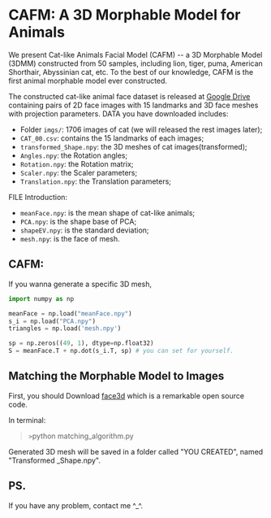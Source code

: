 # CAFM: A 3D Morphable Model for Animals

We present Cat-like Animals Facial Model (CAFM) -- a 3D Morphable Model (3DMM) constructed from 50 samples, including lion, tiger, puma, American Shorthair, Abyssinian cat, etc. To the best of our knowledge, CAFM is the first animal morphable model ever constructed. 

The constructed cat-like animal face dataset is released at [Google Drive](https://drive.google.com/drive/folders/1Ar_Wi6QpXxixJiIw_Qju5OWJStAb4TCv?usp=sharing) containing pairs of 2D face images with 15 landmarks and 3D face meshes with projection parameters. 
DATA you have downloaded includes:
- Folder `imgs/`: 1706 images of cat (we will released the rest images later);
- `CAT_00.csv`: contains the 15 landmarks of each images;
- `transformed_Shape.npy`: the 3D meshes of cat images(transformed);
- `Angles.npy`: the Rotation angles;
- `Rotation.npy`: the Rotation matrix;
- `Scaler.npy`: the Scaler parameters;
- `Translation.npy`: the Translation parameters;

FILE Introduction:
- `meanFace.npy`: is the mean shape of cat-like animals;
- `PCA.npy`: is the shape base of PCA;
- `shapeEV.npy`: is the standard deviation;
- `mesh.npy`: is the face of mesh.

## CAFM:
If you wanna generate a specific 3D mesh,

```python
import numpy as np

meanFace = np.load("meanFace.npy")
s_i = np.load("PCA.npy")
triangles = np.load('mesh.npy')

sp = np.zeros((49, 1), dtype=np.float32)
S = meanFace.T + np.dot(s_i.T, sp) # you can set for yourself.
```

## Matching the Morphable Model to Images
First, you should Download [face3d](https://github.com/YadiraF/face3d) which is a remarkable open source code.

In terminal:

>`>`python matching_algorithm.py

Generated 3D mesh will be saved in a folder called "YOU CREATED", named "Transformed _Shape.npy".

## PS.

If you have any problem, contact me ^_^.
